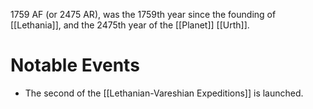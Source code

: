 1759 AF (or 2475 AR), was the 1759th year since the founding of [[Lethania]], and the 2475th year of the [[Planet]] [[Urth]].

# Notable Events
- The second of the [[Lethanian-Vareshian Expeditions]] is launched.
